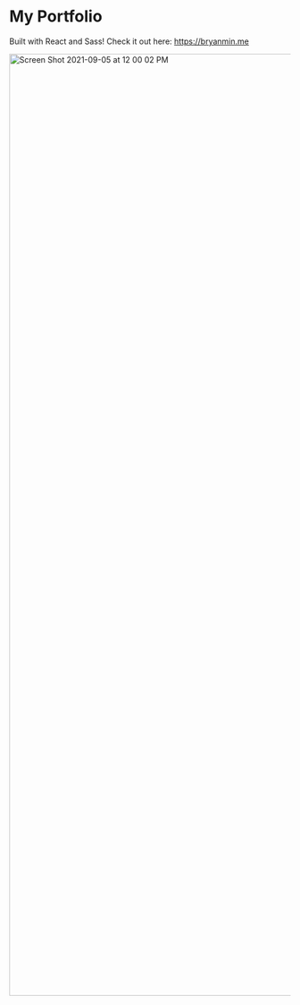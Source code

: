 # My Portfolio
Built with React and Sass! Check it out here: https://bryanmin.me

<img width="1684" alt="Screen Shot 2021-09-05 at 12 00 02 PM" src="https://user-images.githubusercontent.com/43192371/132138381-927de5cf-a565-4e5d-81a4-9780c0e5181f.png">
